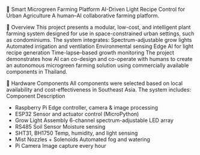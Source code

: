 🌱 Smart Microgreen Farming Platform
AI-Driven Light Recipe Control for Urban Agriculture
A human–AI collaborative farming platform.

📌 Overview
This project presents a modular, low-cost, and intelligent plant farming system designed for use in space-constrained urban settings, such as condominiums. The system integrates:
Spectrum-adjustable grow lights
Automated irrigation and ventilation
Environmental sensing
Edge AI for light recipe generation
Time-lapse–based growth monitoring
The project demonstrates how AI can co-design and co-operate with humans to create an autonomous microgreen farming solution using commercially available components in Thailand.

🔧 Hardware Components
All components were selected based on local availability and cost-effectiveness in Southeast Asia. The system includes:
Component	Description
-  Raspberry Pi	Edge controller, camera & image processing
-  ESP32	Sensor and actuator control (MicroPython)
- Grow Light Assembly	6-channel spectrum-adjustable LED array
- RS485 Soil Sensor	Moisture sensing
- SHT31, BH1750	Temp, humidity, and light sensing
- Mist Nozzles + Solenoids	Automated fog and watering
- Pi Camera	Image capture every hour

